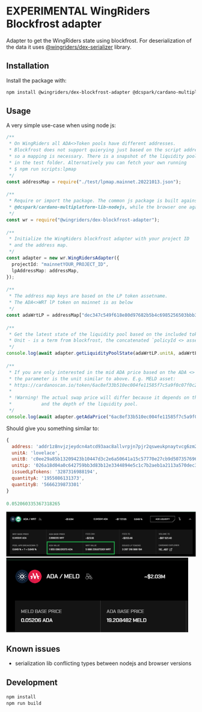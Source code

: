 # EXPERIMENTAL WingRiders Blockfrost adapter

Adapter to get the WingRiders state using blockfrost. For deserialization of the data it uses [@wingriders/dex-serializer](https://github.com/WingRiders/dex-serializer) library.

## Installation

Install the package with:

```bash
npm install @wingriders/dex-blockfrost-adapter @dcspark/cardano-multiplatform-lib-nodejs
```

## Usage

A very simple use-case when using node js:

```typescript
/**
 * On WingRiders all ADA<>Token pools have different addresses.
 * Blockfrost does not support quierying just based on the script address,
 * so a mapping is necessary. There is a snapshot of the liquidity pools
 * in the test folder. Alternatively you can fetch your own running
 * $ npm run scripts:lpmap
 */
const addressMap = require("./test/lpmap.mainnet.20221013.json");

/**
 * Require or import the package. The common js package is built against
 * @dcspark/cardano-multiplatform-lib-nodejs, while the browser one againt *-browser
 */
const wr = require("@wingriders/dex-blockfrost-adapter");

/**
 * Initialize the WingRiders blockfrost adapter with your project ID
 * and the address map.
 */
const adapter = new wr.WingRidersAdapter({
  projectId: "mainnetYOUR_PROJECT_ID",
  lpAddressMap: addressMap,
});

/**
 * The address map keys are based on the LP token assetname.
 * The ADA<>WRT lP token on mainnet is as below
 */
const adaWrtLP = addressMap["dec347c549f618e80d97682b5b4c6985256503bbb3f3955831f5679cdb8de72f"];

/**
 * Get the latest state of the liquidity pool based on the included tokens.
 * Unit - is a term from blockfrost, the concatenated `policyId <> assetName` encoded as hex
 */
console.log(await adapter.getLiquidityPoolState(adaWrtLP.unitA, adaWrtLP.unitB));

/**
 * If you are only interested in the mid ADA price based on the ADA <> MELD pool
 * the parameter is the unit similar to above. E.g. MELD asset:
 * https://cardanoscan.io/token/6ac8ef33b510ec004fe11585f7c5a9f0c07f0c23428ab4f29c1d7d104d454c44
 *
 * !Warning! The actual swap price will differ because it depends on the swapped amount
 *           and the depth of the liquidity pool.
 */
console.log(await adapter.getAdaPrice("6ac8ef33b510ec004fe11585f7c5a9f0c07f0c23428ab4f29c1d7d104d454c44"));
```

Should give you something similar to:

```js
{
  address: 'addr1z8nvjzjeydcn4atcd93aac8allvrpjn7pjr2qsweukpnaytvcg6zm2vds6mz9x3h3yalqmnf24w86m09n40q3tgqxjms9yu6v8',
  unitA: 'lovelace',
  unitB: 'c0ee29a85b13209423b10447d3c2e6a50641a15c57770e27cb9d507357696e67526964657273',
  unitLp: '026a18d04a0c642759bb3d83b12e3344894e5c1c7b2aeb1a2113a570dec347c549f618e80d97682b5b4c6985256503bbb3f3955831f5679cdb8de72f',
  issuedLpTokens: '3287316988194',
  quantityA: '1955086131373',
  quantityB: '5666239873301'
}

0.052060335367318265
```

![WRT pool state](./img/lpstate.png)
![MELD ada price](./img/assetstate.png)

## Known issues

- serialization lib conflicting types between nodejs and browser versions

## Development

```bash
npm install
npm run build
```
